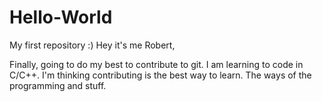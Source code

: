 Hello-World
===========

My first repository :)
Hey it's me Robert, 

Finally, going to do my best to contribute to git. 
I am learning to code in C/C++.
I'm thinking contributing is the best way to learn. 
The ways of the programming and stuff. 


